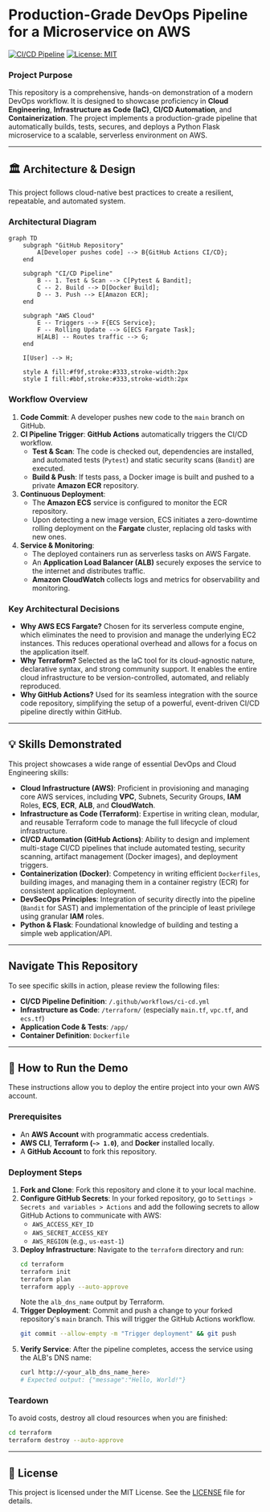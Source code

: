 # Production-Grade DevOps Pipeline for a Microservice on AWS

[![CI/CD Pipeline](https://github.com/bradene0/devops-microservice/actions/workflows/ci-cd.yml/badge.svg)](https://github.com/bradene0/devops-microservice/actions/workflows/ci-cd.yml)
[![License: MIT](https://img.shields.io/badge/License-MIT-yellow.svg)](https://opensource.org/licenses/MIT)

### **Project Purpose**

This repository is a comprehensive, hands-on demonstration of a modern DevOps workflow. It is designed to showcase proficiency in **Cloud Engineering**, **Infrastructure as Code (IaC)**, **CI/CD Automation**, and **Containerization**. The project implements a production-grade pipeline that automatically builds, tests, secures, and deploys a Python Flask microservice to a scalable, serverless environment on AWS.

---

## 🏛️ Architecture & Design

This project follows cloud-native best practices to create a resilient, repeatable, and automated system.

### Architectural Diagram

```mermaid
graph TD
    subgraph "GitHub Repository"
        A[Developer pushes code] --> B{GitHub Actions CI/CD};
    end

    subgraph "CI/CD Pipeline"
        B -- 1. Test & Scan --> C[Pytest & Bandit];
        C -- 2. Build --> D[Docker Build];
        D -- 3. Push --> E[Amazon ECR];
    end

    subgraph "AWS Cloud"
        E -- Triggers --> F{ECS Service};
        F -- Rolling Update --> G[ECS Fargate Task];
        H[ALB] -- Routes traffic --> G;
    end

    I[User] --> H;

    style A fill:#f9f,stroke:#333,stroke-width:2px
    style I fill:#bbf,stroke:#333,stroke-width:2px
```

### Workflow Overview

1.  **Code Commit**: A developer pushes new code to the `main` branch on GitHub.
2.  **CI Pipeline Trigger**: **GitHub Actions** automatically triggers the CI/CD workflow.
    * **Test & Scan**: The code is checked out, dependencies are installed, and automated tests (`Pytest`) and static security scans (`Bandit`) are executed.
    * **Build & Push**: If tests pass, a Docker image is built and pushed to a private **Amazon ECR** repository.
3.  **Continuous Deployment**:
    * The **Amazon ECS** service is configured to monitor the ECR repository.
    * Upon detecting a new image version, ECS initiates a zero-downtime rolling deployment on the **Fargate** cluster, replacing old tasks with new ones.
4.  **Service & Monitoring**:
    * The deployed containers run as serverless tasks on AWS Fargate.
    * An **Application Load Balancer (ALB)** securely exposes the service to the internet and distributes traffic.
    * **Amazon CloudWatch** collects logs and metrics for observability and monitoring.

### Key Architectural Decisions

* **Why AWS ECS Fargate?** Chosen for its serverless compute engine, which eliminates the need to provision and manage the underlying EC2 instances. This reduces operational overhead and allows for a focus on the application itself.
* **Why Terraform?** Selected as the IaC tool for its cloud-agnostic nature, declarative syntax, and strong community support. It enables the entire cloud infrastructure to be version-controlled, automated, and reliably reproduced.
* **Why GitHub Actions?** Used for its seamless integration with the source code repository, simplifying the setup of a powerful, event-driven CI/CD pipeline directly within GitHub.

---

## 💡 Skills Demonstrated

This project showcases a wide range of essential DevOps and Cloud Engineering skills:

* **Cloud Infrastructure (AWS)**: Proficient in provisioning and managing core AWS services, including **VPC**, Subnets, Security Groups, **IAM** Roles, **ECS**, **ECR**, **ALB**, and **CloudWatch**.
* **Infrastructure as Code (Terraform)**: Expertise in writing clean, modular, and reusable Terraform code to manage the full lifecycle of cloud infrastructure.
* **CI/CD Automation (GitHub Actions)**: Ability to design and implement multi-stage CI/CD pipelines that include automated testing, security scanning, artifact management (Docker images), and deployment triggers.
* **Containerization (Docker)**: Competency in writing efficient `Dockerfiles`, building images, and managing them in a container registry (ECR) for consistent application deployment.
* **DevSecOps Principles**: Integration of security directly into the pipeline (`Bandit` for SAST) and implementation of the principle of least privilege using granular **IAM** roles.
* **Python & Flask**: Foundational knowledge of building and testing a simple web application/API.

---

## Navigate This Repository

To see specific skills in action, please review the following files:

* **CI/CD Pipeline Definition**: `/.github/workflows/ci-cd.yml`
* **Infrastructure as Code**: `/terraform/` (especially `main.tf`, `vpc.tf`, and `ecs.tf`)
* **Application Code & Tests**: `/app/`
* **Container Definition**: `Dockerfile`

---

## 🚀 How to Run the Demo

These instructions allow you to deploy the entire project into your own AWS account.

### Prerequisites

* An **AWS Account** with programmatic access credentials.
* **AWS CLI**, **Terraform (`~> 1.0`)**, and **Docker** installed locally.
* A **GitHub Account** to fork this repository.

### Deployment Steps

1.  **Fork and Clone**: Fork this repository and clone it to your local machine.
2.  **Configure GitHub Secrets**: In your forked repository, go to `Settings > Secrets and variables > Actions` and add the following secrets to allow GitHub Actions to communicate with AWS:
    * `AWS_ACCESS_KEY_ID`
    * `AWS_SECRET_ACCESS_KEY`
    * `AWS_REGION` (e.g., `us-east-1`)
3.  **Deploy Infrastructure**: Navigate to the `terraform` directory and run:
    ```bash
    cd terraform
    terraform init
    terraform plan
    terraform apply --auto-approve
    ```
    Note the `alb_dns_name` output by Terraform.
4.  **Trigger Deployment**: Commit and push a change to your forked repository's `main` branch. This will trigger the GitHub Actions workflow.
    ```bash
    git commit --allow-empty -m "Trigger deployment" && git push
    ```
5.  **Verify Service**: After the pipeline completes, access the service using the ALB's DNS name:
    ```bash
    curl http://<your_alb_dns_name_here>
    # Expected output: {"message":"Hello, World!"}
    ```

### Teardown

To avoid costs, destroy all cloud resources when you are finished:
```bash
cd terraform
terraform destroy --auto-approve
```
---

## 📄 License

This project is licensed under the MIT License. See the [LICENSE](LICENSE) file for details.
